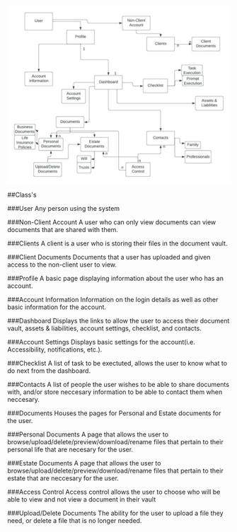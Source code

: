 ![Domain Model for First Iteration](https://github.com/nateslagter/EstateVault/blob/main/Auxiliary%20Files/Domain%20Model%20First%20Iteration.jpeg)

##Class's

###User
Any person using the system

###Non-Client Account
A user who can only view documents can view documents that are shared with them.

###Clients
A client is a user who is storing their files in the document vault.

###Client Documents
Documents that a user has uploaded and given access to the non-client user to view.

###Profile
A basic page displaying information about the user who has an account.

###Account Information
Information on the login details as well as other basic information for the account.

###Dashboard
Displays the links to allow the user to access their document vault, assets & liabilities, account settings, checklist, and contacts.

###Account Settings
Displays basic settings for the account(i.e. Accessibility, notifications, etc.).

###Checklist
A list of task to be exectuted, allows the user to know what to do next from the dashboard.

###Contacts
A list of people the user wishes to be able to share documents with, and/or store neccesary information to be able to contact them when neccesary.

###Documents
Houses the pages for Personal and Estate documents for the user.

###Personal Documents
A page that allows the user to browse/upload/delete/preview/download/rename files that pertain to their personal life that are necesary for the user.

###Estate Documents
A page that allows the user to browse/upload/delete/preview/download/rename files that pertain to their estate that are neccesary for the user.

###Access Control
Access control allows the user to choose who will be able to view and not view a document in their vault

###Upload/Delete Documents
The ability for the user to upload a file they need, or delete a file that is no longer needed.
